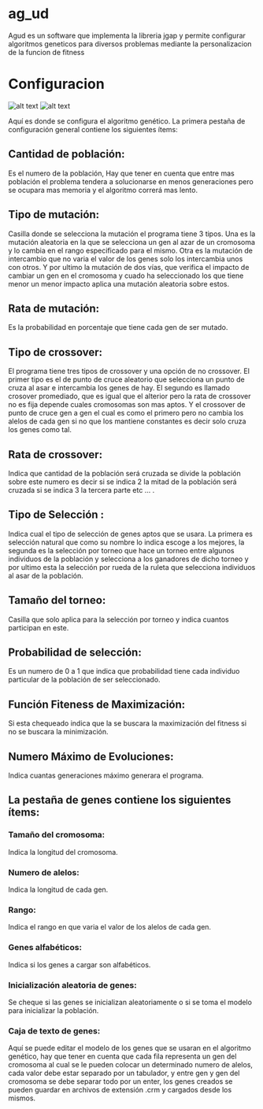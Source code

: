 # ag_ud
Agud es un software que implementa la libreria jgap y permite configurar algoritmos geneticos para diversos problemas mediante la personalizacion de la funcion de fitness


# Configuracion

![alt text](https://github.com/rquiroga83/ag_ud/blob/ag_ud/imagenes/configuracion1.png) ![alt text](https://github.com/rquiroga83/ag_ud/blob/ag_ud/imagenes/configuracion2.png)

Aquí es donde se configura el algoritmo genético. La primera pestaña de configuración general contiene los siguientes ítems:
 
## Cantidad de población: 
Es el numero de la población, Hay que tener en cuenta que entre mas población el problema tendera a solucionarse en menos generaciones pero se ocupara mas memoria y el algoritmo correrá mas lento.
 
## Tipo de mutación: 
Casilla donde se selecciona la mutación el programa tiene 3 tipos. Una es la mutación aleatoria en la que se selecciona un gen al azar de un cromosoma y lo cambia en el rango especificado para el mismo. Otra es la mutación de intercambio que no varia el valor de los genes solo los intercambia unos con otros. Y por ultimo la mutación de dos vías, que verifica el impacto de cambiar un gen en el cromosoma y cuado ha seleccionado los que tiene menor un menor impacto aplica una mutación aleatoria sobre estos.  
 
## Rata de mutación: 
Es la probabilidad en porcentaje que tiene cada gen de ser mutado.
 
## Tipo de crossover: 
El programa tiene tres tipos de crossover y una opción de no crossover. El primer tipo es el  de punto de cruce aleatorio que selecciona un punto de cruza al asar e intercambia los genes de hay. El segundo es llamado crosover promediado, que es igual que el alterior pero la rata de crossover no es fija depende cuales cromosomas son mas aptos. Y el crossover de punto de cruce gen a gen el cual es como el primero pero no cambia los alelos de cada gen si no que los mantiene constantes es decir solo cruza  los genes como tal.
 
## Rata de crossover:  
Indica que cantidad de la población será cruzada se divide la población sobre este numero es decir si se indica 2 la mitad de la población será cruzada si se indica 3 la tercera parte etc … .
 
## Tipo de Selección : 
Indica cual el tipo de selección de genes aptos que se usara. La primera es selección natural que como su nombre lo indica escoge a los mejores, la segunda es la selección por torneo que hace un torneo entre algunos individuos de la población y selecciona a los ganadores de dicho torneo y por ultimo esta la selección por rueda de la ruleta que selecciona individuos al asar de la población.
 
## Tamaño del torneo: 
Casilla que solo aplica para la selección por torneo y indica cuantos participan en este.
 
## Probabilidad de selección: 
Es un numero de 0 a 1 que indica que probabilidad tiene cada individuo particular de la población de ser seleccionado.
 
## Función Fiteness de Maximización: 
Si esta chequeado indica que la se buscara la maximización del fitness si no se buscara la minimización.
 
## Numero Máximo de Evoluciones: 
Indica cuantas generaciones máximo generara el programa.
 
## La pestaña de genes contiene los siguientes ítems:
 
### Tamaño del cromosoma: 
Indica la longitud del cromosoma.
 
### Numero de alelos: 
Indica la longitud de cada gen.
 
### Rango: 
Indica el rango en que varia el valor de los alelos de cada gen.
 
### Genes alfabéticos: 
Indica si los genes a cargar son alfabéticos.
 
### Inicialización aleatoria de genes: 
Se cheque si las genes se inicializan aleatoriamente o si se toma el modelo para inicializar la población.
 
### Caja de texto de genes: 
Aquí se puede editar el modelo de los genes que se usaran en el algoritmo genético, hay que tener en cuenta que cada fila representa un gen del cromosoma al cual se le pueden colocar un determinado numero de alelos, cada valor debe estar separado por un tabulador, y entre gen y gen del cromosoma se debe separar todo por un enter, los genes creados se pueden guardar en archivos de extensión  .crm y cargados desde los mismos.
